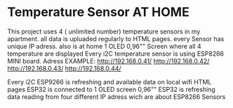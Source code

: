 # Temperature Sensor AT HOME
This project uses 4 ( unlimited number) temperature sensors in my apartment. all data is upluaded regularly 
to HTML pages. 
every Sensor has unique IP adress. 
also is at home 1 OLED 0,96"" Screen where all 4 temperature are displayed
Every i2C temperature sensor is using ESP8266 MINI board. 
Adress EXAMPLE: 
http://192.168.0.41/
http://192.168.0.42/
http://192.168.0.43/
http://192.168.0.44/

Every i2C ESP9266 is refreshing and available data on local wifi HTML pages 
ESP32 is connected to 1 OLED screen 0,96""
ESP32 is refreshing data reading from four different IP adress wich are about ESP8266 Sensors

